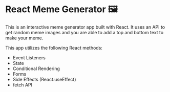 # React Meme Generator 🖼

This is an interactive meme generator app built with React. It uses an API to get random meme images and you are able to add a top and bottom text to make your meme.

This app utilizes the following React methods:

- Event Listeners
- State
- Conditional Rendering
- Forms
- Side Effects (React.useEffect)
- fetch API
